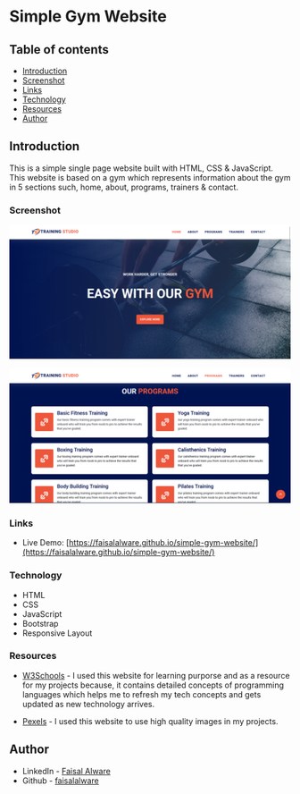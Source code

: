 # Simple Gym Website

## Table of contents

- [Introduction](#introduction)
- [Screenshot](#screenshot)
- [Links](#links)
- [Technology](#technology)
- [Resources](#resources)
- [Author](#author)

## Introduction

This is a simple single page website built with HTML, CSS & JavaScript. This website is based on a gym which represents information about the gym in 5 sections such, home, about, programs, trainers & contact.

### Screenshot

![screenshot](./images/screenshot-1.png)

![screenshot](./images/screenshot-2.png)

### Links

- Live Demo: [https://faisalalware.github.io/simple-gym-website/](https://faisalalware.github.io/simple-gym-website/)

### Technology

- HTML
- CSS
- JavaScript
- Bootstrap
- Responsive Layout

### Resources

- [W3Schools](https://www.w3schools.com/) - I used this website for learning purporse and as a resource for my projects because, it contains detailed concepts of programming languages which helps me to refresh my tech concepts and gets updated as new technology arrives.

- [Pexels](https://www.pexels.com/) - I used this website to use high quality images in my projects.

## Author

- LinkedIn - [Faisal Alware](https://www.linkedin.com/in/faisal-alware-048763b8/)
- Github - [faisalalware](https://github.com/faisalalware)